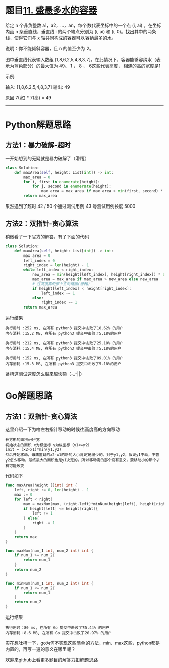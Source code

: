 # 题目[11. 盛最多水的容器](https://leetcode-cn.com/problems/container-with-most-water/)

给定 n 个非负整数 a1，a2，...，an，每个数代表坐标中的一个点 (i, ai) 。在坐标内画 n 条垂直线，垂直线 i 的两个端点分别为 (i, ai) 和 (i, 0)。找出其中的两条线，使得它们与 x 轴共同构成的容器可以容纳最多的水。

说明：你不能倾斜容器，且 n 的值至少为 2。

图中垂直线代表输入数组 [1,8,6,2,5,4,8,3,7]。在此情况下，容器能够容纳水（表示为蓝色部分）的最大值为 49。
1 ， 8 ， 6这些代表高度， 相连的高的宽度是1

 

示例:

输入: [1,8,6,2,5,4,8,3,7]
输出: 49

原因 7(宽) * 7(高) = 49

******

# Python解题思路

## 方法1：暴力破解-超时

一开始想到的无疑就是暴力破解了（滑稽）

```python
class Solution:
    def maxArea(self, height: List[int]) -> int:
        max_area = 0
        for i, first in enumerate(height):
            for j, second in enumerate(height):
                max_area = max_area if max_area > min(first, second) * abs(i - j) else min(first, second) * abs(i - j)
        return max_area
```

果然遇到了超时
 42 / 50 个通过测试用例
 43 号测试用例长度 5000

## 方法2：双指针-贪心算法

稍微看了一下官方的解答，有了下面的代码

```python
class Solution:
    def maxArea(self, height: List[int]) -> int:
        max_area = 0
        left_index = 0
        right_index = len(height) - 1
        while left_index < right_index:
            new_area = min(height[left_index], height[right_index]) * abs(right_index - left_index)
            max_area = max_area if max_area > new_area else new_area
            # 往高度高的那个方向缩圈(滑稽)
            if height[left_index] < height[right_index]:
                left_index += 1
            else:
                right_index -= 1
        return max_area
```

运行结果

```
执行用时 :252 ms, 在所有 python3 提交中击败了18.62% 的用户
内存消耗 :15.2 MB, 在所有 python3 提交中击败了5.18%的用户

执行用时 :212 ms, 在所有 python3 提交中击败了25.18% 的用户
内存消耗 :15.4 MB, 在所有 python3 提交中击败了5.18%的用户

执行用时 :152 ms, 在所有 python3 提交中击败了89.01% 的用户
内存消耗 :15.3 MB, 在所有 python3 提交中击败了5.18%的用户
```

卧槽这测试速度怎么越来越快额（-_-||）

# Go解题思路

## 方法1：双指针-贪心算法

这里介绍一下为啥左右指针移动的时候往高度高的方向移动

```
长方形的面积=长*宽
初始状态的面积 x为横坐标 y为纵坐标（y1<=y2）
init = (x2-x1)*min(y1,y2)
然后开始移动，毋庸置疑的x2-x1的新的大小肯定是减少的。对于y1,y2，假设y1不动，不管y2怎么移动，最终最大的面积也是y1决定的，所以移动高的那个没有意义，要移动小的那个才有可能改变
```

代码如下

```go
func maxArea(height []int) int {
    left, right := 0, len(height) - 1
    max := 0
    for left < right{
        max = maxNum(max, (right-left)*minNum(height[left], height[right]))
        if height[left] <= height[right]{
            left += 1
        } else{
            right -= 1
        }
    }
    return max
}

func maxNum(num_1 int, num_2 int) int {
    if num_1 >= num_2{
        return num_1
    }
    return num_2
}

func minNum(num_1 int, num_2 int) int {
    if num_1 <= num_2{
        return num_1
    }
    return num_2
}
```

运行结果

```
执行用时：80 ms, 在所有 Go 提交中击败了75.44% 的用户
内存消耗：8.6 MB, 在所有 Go 提交中击败了20.97% 的用户
```

实在想吐槽一下，go为何不实现这些简单的方法，min、max这些，python都是内置的，再写一遍的意义在哪里呢？

欢迎来github上看更多题目的解答[力扣解题思路](https://github.com/WRAllen/LeetCode)

